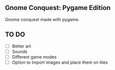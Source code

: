 ## Gnome Conquest: Pygame Edition
Gnome conquest made with pygame.

## TO DO
- [ ] Better art
- [ ] Sounds
- [ ] Different game modes
- [ ] Option to import images and place them on tiles
